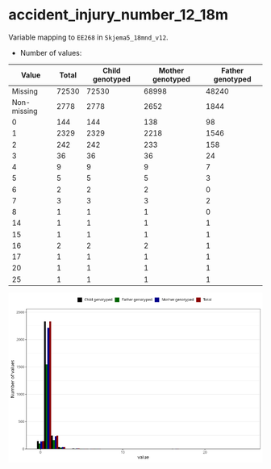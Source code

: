 # accident_injury_number_12_18m
Variable mapping to `EE268` in `Skjema5_18mnd_v12`.
- Number of values:

| Value | Total | Child genotyped | Mother genotyped | Father genotyped |
| ----- | ----- | --------------- | ---------------- | ---------------- |
| Missing | 72530 | 72530 | 68998 | 48240 |
| Non-missing | 2778 | 2778 | 2652 | 1844 |
| 0 | 144 | 144 | 138 | 98 |
| 1 | 2329 | 2329 | 2218 | 1546 |
| 2 | 242 | 242 | 233 | 158 |
| 3 | 36 | 36 | 36 | 24 |
| 4 | 9 | 9 | 9 | 7 |
| 5 | 5 | 5 | 5 | 3 |
| 6 | 2 | 2 | 2 | 0 |
| 7 | 3 | 3 | 3 | 2 |
| 8 | 1 | 1 | 1 | 0 |
| 14 | 1 | 1 | 1 | 1 |
| 15 | 1 | 1 | 1 | 1 |
| 16 | 2 | 2 | 2 | 1 |
| 17 | 1 | 1 | 1 | 1 |
| 20 | 1 | 1 | 1 | 1 |
| 25 | 1 | 1 | 1 | 1 |



![](accident_injury_number_12_18m_n.png)



